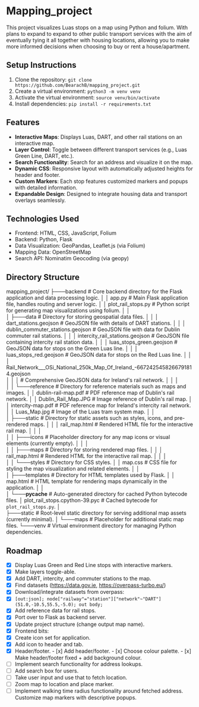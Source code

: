 # Mapping_project
This project visualizes Luas stops on a map using Python and folium. With plans to expand to expand to other public transport services with the aim of eventually tying it all together with housing locations, allowing you to make more informed decisions when choosing to buy or rent a house/apartment.

## Setup Instructions
1. Clone the repository: `git clone https://github.com/BearachB/mapping_project.git`
2. Create a virtual environment: `python3 -m venv venv`
3. Activate the virtual environment: `source venv/bin/activate`
4. Install dependencies: `pip install -r requirements.txt`

## Features
- **Interactive Maps**: Displays Luas, DART, and other rail stations on an interactive map.
- **Layer Control**: Toggle between different transport services (e.g., Luas Green Line, DART, etc.).
- **Search Functionality**: Search for an address and visualize it on the map.
- **Dynamic CSS**: Responsive layout with automatically adjusted heights for header and footer.
- **Custom Markers**: Each stop features customized markers and popups with detailed information.
- **Expandable Design**: Designed to integrate housing data and transport overlays seamlessly.

## Technologies Used
- Frontend: HTML, CSS, JavaScript, Folium
- Backend: Python, Flask
- Data Visualization: GeoPandas, Leaflet.js (via Folium)
- Mapping Data: OpenStreetMap
- Search API: Nominatim Geocoding (via geopy)

## Directory Structure
mapping_project/
├───backend                     # Core backend directory for the Flask application and data processing logic.
│   │   app.py                  # Main Flask application file, handles routing and server logic.
│   │   plot_rail_stops.py      # Python script for generating map visualizations using folium.
│   │   
│   ├───data                    # Directory for storing geospatial data files.
│   │   │   dart_stations.geojson              # GeoJSON file with details of DART stations.
│   │   │   dublin_commuter_stations.geojson  # GeoJSON file with data for Dublin commuter rail stations.
│   │   │   intercity_rail_stations.geojson   # GeoJSON file containing intercity rail station data.
│   │   │   luas_stops_green.geojson          # GeoJSON data for stops on the Green Luas line.
│   │   │   luas_stops_red.geojson            # GeoJSON data for stops on the Red Luas line.
│   │   │   Rail_Network___OSi_National_250k_Map_Of_Ireland_-6672425458266791814.geojson  
│   │   │                                    # Comprehensive GeoJSON data for Ireland's rail network.
│   │   │   
│   │   └───reference           # Directory for reference materials such as maps and images.
│   │           dublin-rail-map.pdf          # PDF reference map of Dublin's rail network.
│   │           Dublin_Rail_Map.JPG          # Image reference of Dublin's rail map.
│   │           intercity-map.pdf            # PDF reference map for Ireland's intercity rail network.
│   │           Luas_Map.jpg                 # Image of the Luas tram system map.
│   │           
│   ├───static                  # Directory for static assets such as styles, icons, and pre-rendered maps.
│   │   │   rail_map.html       # Rendered HTML file for the interactive rail map.
│   │   │   
│   │   ├───icons               # Placeholder directory for any map icons or visual elements (currently empty).
│   │   │       
│   │   ├───maps                # Directory for storing rendered map files.
│   │   │       rail_map.html   # Rendered HTML for the interactive rail map.
│   │   │       
│   │   └───styles              # Directory for CSS styles.
│   │           map.css         # CSS file for styling the map visualization and related elements.
│   │           
│   ├───templates               # Directory for HTML templates used by Flask.
│   │       map.html            # HTML template for rendering maps dynamically in the application.
│   │       
│   └───__pycache__             # Auto-generated directory for cached Python bytecode files.
│           plot_rail_stops.cpython-39.pyc  # Cached bytecode for `plot_rail_stops.py`.
│           
├───static                      # Root-level static directory for serving additional map assets (currently minimal).
│   └───maps                    # Placeholder for additional static map files.
└───venv                        # Virtual environment directory for managing Python dependencies.

## Roadmap

- [x]  Display Luas Green and Red Line stops with interactive markers.
- [x]  Make layers toggle-able.
- [x]  Add DART, intercity, and commuter stations to the map.
  - [x] Find datasets (https://data.gov.ie, https://overpass-turbo.eu/)
  - [x] Download/integrate datasets from overpass:
  - [x] `[out:json];
node["railway"="station"]["network"~"DART"](51.0,-10.5,55.5,-5.0);
out body;`
- [x]  Add reference data for rail stops.
- [x]  Port over to Flask as backend server.
- [x]  Update project structure (change output map name). 
- [x]  Frontend bits:
  - [x]  Create icon set for application. 
  - [x]  Add icon to header and tab.
  - [x]  Header/footer.
    - [x]  Add header/footer.
    - [x]  Choose colour palette.
    - [x]  Make header/footer fixed + add background colour.
- [ ]  Implement search functionality for address lookups.
  - [ ] Add search box for users.
  - [ ] Take user input and use that to fetch location.
  - [ ] Zoom map to location and place marker. 
- [ ] Implement walking time radius functionality around fetched address.
 Customize map markers with descriptive popups.
